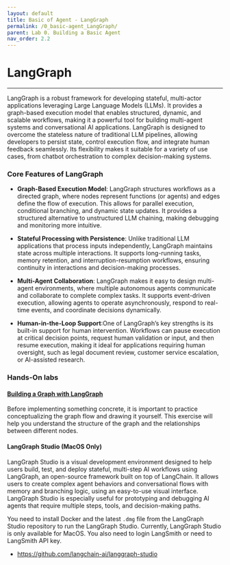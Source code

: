 ```yaml
---
layout: default
title: Basic of Agent - LangGraph
permalink: /0_basic-agent_LangGraph/
parent: Lab 0. Building a Basic Agent
nav_order: 2.2
---
```


# LangGraph

---

LangGraph is a robust framework for developing stateful, multi-actor applications leveraging Large Language Models (LLMs). It provides a graph-based execution model that enables structured, dynamic, and scalable workflows, making it a powerful tool for building multi-agent systems and conversational AI applications. LangGraph is designed to overcome the stateless nature of traditional LLM pipelines, allowing developers to persist state, control execution flow, and integrate human feedback seamlessly. Its flexibility makes it suitable for a variety of use cases, from chatbot orchestration to complex decision-making systems.

### Core Features of LangGraph

- **Graph-Based Execution Model**: LangGraph structures workflows as a directed graph, where nodes represent functions (or agents) and edges define the flow of execution. This allows for parallel execution, conditional branching, and dynamic state updates. It provides a structured alternative to unstructured LLM chaining, making debugging and monitoring more intuitive.

- **Stateful Processing with Persistence**: Unlike traditional LLM applications that process inputs independently, LangGraph maintains state across multiple interactions. It supports long-running tasks, memory retention, and interruption-resumption workflows, ensuring continuity in interactions and decision-making processes.

- **Multi-Agent Collaboration**: LangGraph makes it easy to design multi-agent environments, where multiple autonomous agents communicate and collaborate to complete complex tasks. It supports event-driven execution, allowing agents to operate asynchronously, respond to real-time events, and coordinate decisions dynamically.

- **Human-in-the-Loop Support**:One of LangGraph’s key strengths is its built-in support for human intervention. Workflows can pause execution at critical decision points, request human validation or input, and then resume execution, making it ideal for applications requiring human oversight, such as legal document review, customer service escalation, or AI-assisted research.

### Hands-On labs

#### [Building a Graph with LangGraph](1_building-graph-practice.ipynb)
Before implementing something concrete, it is important to practice conceptualizing the graph flow and drawing it yourself. This exercise will help you understand the structure of the graph and the relationships between different nodes.

#### LangGraph Studio (MacOS Only)
LangGraph Studio is a visual development environment designed to help users build, test, and deploy stateful, multi-step AI workflows using LangGraph, an open-source framework built on top of LangChain. It allows users to create complex agent behaviors and conversational flows with memory and branching logic, using an easy-to-use visual interface. LangGraph Studio is especially useful for prototyping and debugging AI agents that require multiple steps, tools, and decision-making paths.

You need to install Docker and the latest `.dmg` file from the LangGraph Studio repository to run the LangGraph Studio. Currently, LangGraph Studio is only available for MacOS. You also need to login LangSmith or need to LangSmith API key.

- https://github.com/langchain-ai/langgraph-studio